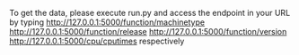To get the data, please execute run.py and access the endpoint in your URL by typing 
http://127.0.0.1:5000/function/machinetype
http://127.0.0.1:5000/function/release
http://127.0.0.1:5000/function/version
http://127.0.0.1:5000/cpu/cputimes
respectively
